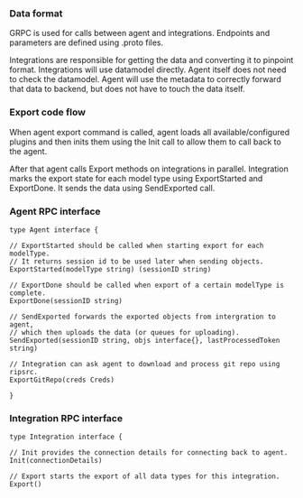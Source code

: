 ### Data format

GRPC is used for calls between agent and integrations. Endpoints and parameters are defined using .proto files.

Integrations are responsible for getting the data and converting it to pinpoint format. Integrations will use datamodel directly. Agent itself does not need to check the datamodel. Agent will use the metadata to correctly forward that data to backend, but does not have to touch the data itself.

### Export code flow

When agent export command is called, agent loads all available/configured plugins and then inits them using the Init call to allow them to call back to the agent.

After that agent calls Export methods on integrations in parallel. Integration marks the export state for each model type using ExportStarted and ExportDone. It sends the data using SendExported call.

### Agent RPC interface

```golang
type Agent interface {

// ExportStarted should be called when starting export for each modelType.
// It returns session id to be used later when sending objects.
ExportStarted(modelType string) (sessionID string)

// ExportDone should be called when export of a certain modelType is complete.
ExportDone(sessionID string)

// SendExported forwards the exported objects from intergration to agent,
// which then uploads the data (or queues for uploading).
SendExported(sessionID string, objs interface{}, lastProcessedToken string)

// Integration can ask agent to download and process git repo using ripsrc.
ExportGitRepo(creds Creds)

}
```

### Integration RPC interface

```golang
type Integration interface {

// Init provides the connection details for connecting back to agent.
Init(connectionDetails)

// Export starts the export of all data types for this integration.
Export()
```